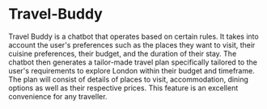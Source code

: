 # Travel-Buddy
Travel Buddy is a chatbot that operates based on certain rules. It takes into account the user's preferences such as the places they want to visit, their cuisine preferences, their budget, and the duration of their stay. The chatbot then generates a tailor-made travel plan specifically tailored to the user's requirements to explore London within their budget and timeframe. The plan will consist of details of places to visit, accommodation, dining options as well as their respective prices. This feature is an excellent convenience for any traveller.
